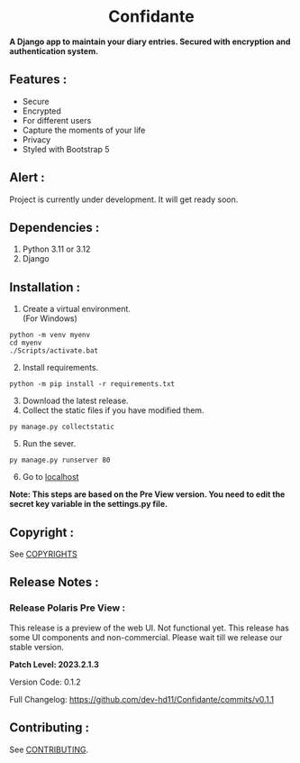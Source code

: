 <div align = "center">
<h1> Confidante </h1>
</div>

**A Django app to maintain your diary entries. Secured with encryption and authentication system.**

## Features :
- Secure
- Encrypted
- For different users
- Capture the moments of your life
- Privacy
- Styled with Bootstrap 5

## Alert :
Project is currently under development. It will get ready soon.

## Dependencies :
1. Python 3.11 or 3.12
2. Django

## Installation :
1. Create a virtual environment.<br>(For Windows)
```shell
python -m venv myenv
cd myenv
./Scripts/activate.bat
``` 

2. Install requirements.<br>
```shell
python -m pip install -r requirements.txt

```

3. Download the latest release.
4. Collect the static files if you have modified them.
```shell
py manage.py collectstatic
```
5. Run the sever.
```shell
py manage.py runserver 80
```
6. Go to [localhost](127.0.0.1:80)

**Note: This steps are based on the Pre View version. You need to edit the secret key variable in the settings.py file.**

## Copyright :
See [COPYRIGHTS](./COPYRIGHTS.md)

## Release Notes :

### Release Polaris Pre View :
This release is a preview of the web UI. Not functional yet. This release has some UI components and non-commercial. Please wait till we release our stable version.

**Patch Level: 2023.2.1.3**

Version Code: 0.1.2

Full Changelog: https://github.com/dev-hd11/Confidante/commits/v0.1.1

## Contributing :
See [CONTRIBUTING](./CONTRIBUTING.md).
